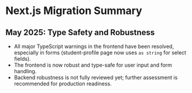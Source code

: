 # Next.js Migration Summary

## May 2025: Type Safety and Robustness

- All major TypeScript warnings in the frontend have been resolved, especially in forms (student-profile page now uses `as string` for select fields).
- The frontend is now robust and type-safe for user input and form handling.
- Backend robustness is not fully reviewed yet; further assessment is recommended for production readiness.
